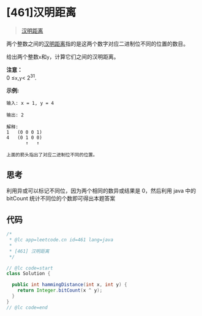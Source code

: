 # [461]汉明距离

> [汉明距离](https://leetcode-cn.com/problems/hamming-distance/description/)

两个整数之间的[汉明距离](https://baike.baidu.com/item/%E6%B1%89%E6%98%8E%E8%B7%9D%E7%A6%BB "https://baike.baidu.com/item/%E6%B1%89%E6%98%8E%E8%B7%9D%E7%A6%BB")指的是这两个数字对应二进制位不同的位置的数目。

给出两个整数`x`和`y`，计算它们之间的汉明距离。

**注意：**  
0 ≤`x`,`y`< 2<sup>31</sup>.

**示例:**

```
输入: x = 1, y = 4

输出: 2

解释:
1   (0 0 0 1)
4   (0 1 0 0)
       ↑   ↑

上面的箭头指出了对应二进制位不同的位置。
```

## 思考

利用异或可以标记不同位，因为两个相同的数异或结果是 0，然后利用 java 中的 bitCount 统计不同位的个数即可得出本题答案

## 代码

```java
/*
 * @lc app=leetcode.cn id=461 lang=java
 *
 * [461] 汉明距离
 */

// @lc code=start
class Solution {

  public int hammingDistance(int x, int y) {
    return Integer.bitCount(x ^ y);
  }
}
// @lc code=end

```
